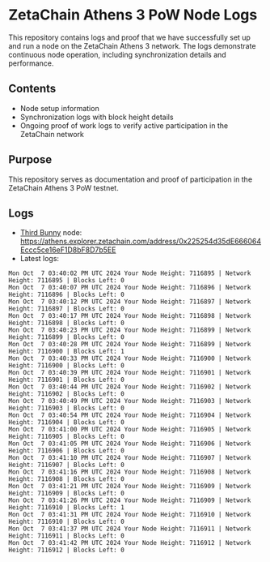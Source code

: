 # ZetaChain Athens 3 PoW Node Logs
This repository contains logs and proof that we have successfully set up and run a node on the ZetaChain Athens 3 network. The logs demonstrate continuous node operation, including synchronization details and performance.

## Contents
- Node setup information
- Synchronization logs with block height details
- Ongoing proof of work logs to verify active participation in the ZetaChain network

## Purpose
This repository serves as documentation and proof of participation in the ZetaChain Athens 3 PoW testnet.

## Logs

- [Third Bunny](https://thirdbunny.xyz/) node: https://athens.explorer.zetachain.com/address/0x225254d35dE666064Eccc5ce16eF1D8bF8D7b5EE
- Latest logs:
```
Mon Oct  7 03:40:02 PM UTC 2024 Your Node Height: 7116895 | Network Height: 7116895 | Blocks Left: 0
Mon Oct  7 03:40:07 PM UTC 2024 Your Node Height: 7116896 | Network Height: 7116896 | Blocks Left: 0
Mon Oct  7 03:40:12 PM UTC 2024 Your Node Height: 7116897 | Network Height: 7116897 | Blocks Left: 0
Mon Oct  7 03:40:17 PM UTC 2024 Your Node Height: 7116898 | Network Height: 7116898 | Blocks Left: 0
Mon Oct  7 03:40:23 PM UTC 2024 Your Node Height: 7116899 | Network Height: 7116899 | Blocks Left: 0
Mon Oct  7 03:40:28 PM UTC 2024 Your Node Height: 7116899 | Network Height: 7116900 | Blocks Left: 1
Mon Oct  7 03:40:33 PM UTC 2024 Your Node Height: 7116900 | Network Height: 7116900 | Blocks Left: 0
Mon Oct  7 03:40:39 PM UTC 2024 Your Node Height: 7116901 | Network Height: 7116901 | Blocks Left: 0
Mon Oct  7 03:40:44 PM UTC 2024 Your Node Height: 7116902 | Network Height: 7116902 | Blocks Left: 0
Mon Oct  7 03:40:49 PM UTC 2024 Your Node Height: 7116903 | Network Height: 7116903 | Blocks Left: 0
Mon Oct  7 03:40:54 PM UTC 2024 Your Node Height: 7116904 | Network Height: 7116904 | Blocks Left: 0
Mon Oct  7 03:41:00 PM UTC 2024 Your Node Height: 7116905 | Network Height: 7116905 | Blocks Left: 0
Mon Oct  7 03:41:05 PM UTC 2024 Your Node Height: 7116906 | Network Height: 7116906 | Blocks Left: 0
Mon Oct  7 03:41:10 PM UTC 2024 Your Node Height: 7116907 | Network Height: 7116907 | Blocks Left: 0
Mon Oct  7 03:41:16 PM UTC 2024 Your Node Height: 7116908 | Network Height: 7116908 | Blocks Left: 0
Mon Oct  7 03:41:21 PM UTC 2024 Your Node Height: 7116909 | Network Height: 7116909 | Blocks Left: 0
Mon Oct  7 03:41:26 PM UTC 2024 Your Node Height: 7116909 | Network Height: 7116910 | Blocks Left: 1
Mon Oct  7 03:41:31 PM UTC 2024 Your Node Height: 7116910 | Network Height: 7116910 | Blocks Left: 0
Mon Oct  7 03:41:37 PM UTC 2024 Your Node Height: 7116911 | Network Height: 7116911 | Blocks Left: 0
Mon Oct  7 03:41:42 PM UTC 2024 Your Node Height: 7116912 | Network Height: 7116912 | Blocks Left: 0
```
